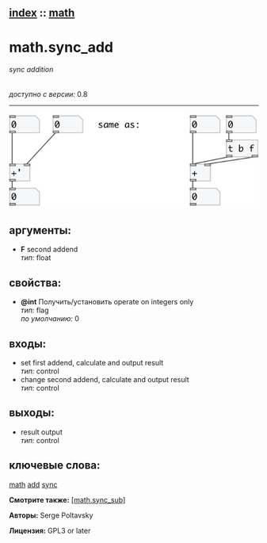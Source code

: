 [index](index.html) :: [math](category_math.html)
---

# math.sync_add

###### sync addition

*доступно с версии:* 0.8

---




[![example](../examples/img/math.sync_add.jpg)](../examples/pd/math.sync_add.pd)



## аргументы:

* **F**
second addend<br>
_тип:_ float<br>





## свойства:

* **@int** 
Получить/установить operate on integers only<br>
_тип:_ flag<br>
_по умолчанию:_ 0<br>



## входы:

* set first addend, calculate and output result<br>
_тип:_ control
* change second addend, calculate and output result<br>
_тип:_ control



## выходы:

* result output<br>
_тип:_ control



## ключевые слова:

[math](keywords/math.html)
[add](keywords/add.html)
[sync](keywords/sync.html)



**Смотрите также:**
[\[math.sync_sub\]](math.sync_sub.html)




**Авторы:** Serge Poltavsky




**Лицензия:** GPL3 or later





